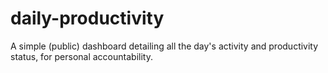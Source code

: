 # daily-productivity
A simple (public) dashboard detailing all the day's activity and productivity status, for personal accountability.
